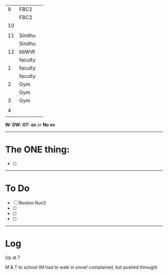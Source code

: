 
|     |         |     |
| --- | ------- | --- |
| 9   | FBC2    |     |
|     | FBC2    |     |
| 10  |         |     |
|     |         |     |
| 11  | Sindhu  |     |
|     | Sindhu  |     |
| 12  | bbWW    |     |
|     | faculty |     |
| 1   | faculty |     |
|     | faculty |     |
| 2   | Gym     |     |
|     | Gym     |     |
| 3   | Gym     |     |
|     |         |     |
| 4   |         |     |
|     |         |     |

**W:**
**DW:**
**OT:**
**ex** or **No ex**

---
# The ONE thing: 
- [ ] 

---
# To Do

- [ ] Reskim Run3
- [ ] 
- [ ] 
- [ ] 

---

# Log

Up at 7 

M & T to school (M had to walk in snow! complained, but pushed through)

